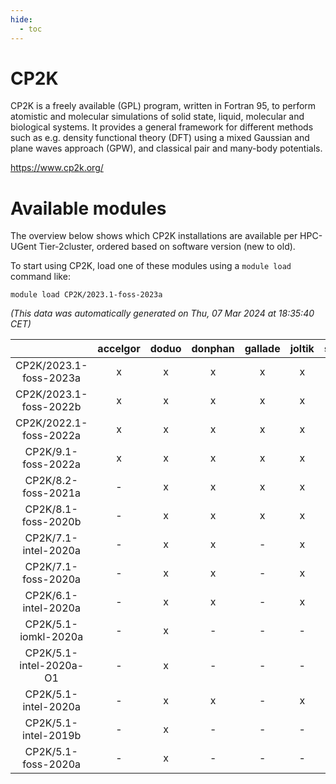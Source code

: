 ```yaml
---
hide:
  - toc
---
```


CP2K
====


CP2K is a freely available (GPL) program, written in Fortran 95, to perform atomistic and molecular simulations of solid state, liquid, molecular and biological systems. It provides a general framework for different methods such as e.g. density functional theory (DFT) using a mixed Gaussian and plane waves approach (GPW), and classical pair and many-body potentials.

https://www.cp2k.org/
# Available modules


The overview below shows which CP2K installations are available per HPC-UGent Tier-2cluster, ordered based on software version (new to old).

To start using CP2K, load one of these modules using a `module load` command like:

```shell
module load CP2K/2023.1-foss-2023a
```

*(This data was automatically generated on Thu, 07 Mar 2024 at 18:35:40 CET)*  

| |accelgor|doduo|donphan|gallade|joltik|skitty|
| :---: | :---: | :---: | :---: | :---: | :---: | :---: |
|CP2K/2023.1-foss-2023a|x|x|x|x|x|x|
|CP2K/2023.1-foss-2022b|x|x|x|x|x|x|
|CP2K/2022.1-foss-2022a|x|x|x|x|x|x|
|CP2K/9.1-foss-2022a|x|x|x|x|x|x|
|CP2K/8.2-foss-2021a|-|x|x|x|x|-|
|CP2K/8.1-foss-2020b|-|x|x|x|x|-|
|CP2K/7.1-intel-2020a|-|x|x|-|x|x|
|CP2K/7.1-foss-2020a|-|x|x|-|x|x|
|CP2K/6.1-intel-2020a|-|x|x|-|x|x|
|CP2K/5.1-iomkl-2020a|-|x|-|-|-|-|
|CP2K/5.1-intel-2020a-O1|-|x|-|-|-|-|
|CP2K/5.1-intel-2020a|-|x|x|-|x|x|
|CP2K/5.1-intel-2019b|-|x|-|-|-|-|
|CP2K/5.1-foss-2020a|-|x|-|-|-|-|
